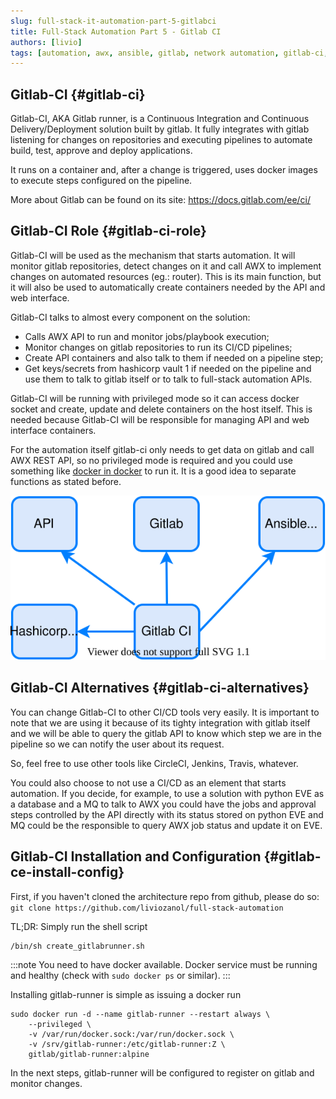 ```yaml
---
slug: full-stack-it-automation-part-5-gitlabci
title: Full-Stack Automation Part 5 - Gitlab CI
authors: [livio]
tags: [automation, awx, ansible, gitlab, network automation, gitlab-ci, CI/CD, gitops]
---
```


## Gitlab-CI {#gitlab-ci}

Gitlab-CI, AKA Gitlab runner, is a Continuous Integration and Continuous Delivery/Deployment solution built by gitlab. It fully integrates with gitlab listening for changes on repositories and executing pipelines to automate build, test, approve and deploy applications.

It runs on a container and, after a change is triggered, uses docker images to execute steps configured on the pipeline.

More about Gitlab can be found on its site: https://docs.gitlab.com/ee/ci/

<!--truncate-->

## Gitlab-CI Role {#gitlab-ci-role}

Gitlab-CI will be used as the mechanism that starts automation. It will monitor gitlab repositories, detect changes on it and call AWX to implement changes on automated resources (eg.: router). This is its main function, but it will also be used to automatically create containers needed by the API and web interface.

Gitlab-CI talks to almost every component on the solution:
- Calls AWX API to run and monitor jobs/playbook execution;
- Monitor changes on gitlab repositories to run its CI/CD pipelines;
- Create API containers and also talk to them if needed on a pipeline step;
- Get keys/secrets from hashicorp vault 1 if needed on the pipeline and use them to talk to gitlab itself or to talk to full-stack automation APIs.


Gitlab-CI will be running with privileged mode so it can access docker socket and create, update and delete containers on the host itself. This is needed because Gitlab-CI will be responsible for managing API and web interface containers.

For the automation itself gitlab-ci only needs to get data on gitlab and call AWX REST API, so no privileged mode is required and you could use something like [docker in docker](https://hub.docker.com/_/docker) to run it. It is a good idea to separate functions as stated before.


![Gitlab-CI role on architecture](./img/gitlab-ci_arch.svg)

## Gitlab-CI Alternatives {#gitlab-ci-alternatives}

You can change Gitlab-CI to other CI/CD tools very easily. It is important to note that we are using it because of its tighty integration with gitlab itself and we will be able to query the gitlab API to know which step we are in the pipeline so we can notify the user about its request.

So, feel free to use other tools like CircleCI, Jenkins, Travis, whatever.

You could also choose to not use a CI/CD as an element that starts automation. If you decide, for example, to use a solution with python EVE as a database and a MQ to talk to AWX you could have the jobs and approval steps controlled by the API directly with its status stored on python EVE and MQ could be the responsible to query AWX job status and update it on EVE.


## Gitlab-CI Installation and Configuration {#gitlab-ce-install-config}

First, if you haven't cloned the architecture repo from github, please do so: ```git clone https://github.com/liviozanol/full-stack-automation```

TL;DR: Simply run the shell script
```
/bin/sh create_gitlabrunner.sh
```

:::note
You need to have docker available. Docker service must be running and healthy (check with ```sudo docker ps``` or similar).
:::


Installing gitlab-runner is simple as issuing a docker run
```
sudo docker run -d --name gitlab-runner --restart always \
    --privileged \
    -v /var/run/docker.sock:/var/run/docker.sock \
	-v /srv/gitlab-runner:/etc/gitlab-runner:Z \
    gitlab/gitlab-runner:alpine
```

In the next steps, gitlab-runner will be configured to register on gitlab and monitor changes.